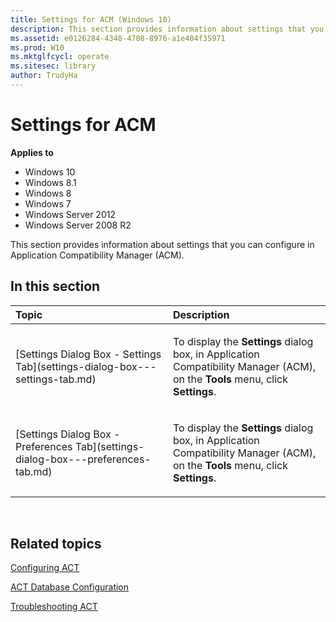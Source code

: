 ```yaml
---
title: Settings for ACM (Windows 10)
description: This section provides information about settings that you can configure in Application Compatibility Manager (ACM).
ms.assetid: e0126284-4348-4708-8976-a1e404f35971
ms.prod: W10
ms.mktglfcycl: operate
ms.sitesec: library
author: TrudyHa
---
```


# Settings for ACM


**Applies to**

-   Windows 10
-   Windows 8.1
-   Windows 8
-   Windows 7
-   Windows Server 2012
-   Windows Server 2008 R2

This section provides information about settings that you can configure in Application Compatibility Manager (ACM).

## In this section


<table>
<colgroup>
<col width="50%" />
<col width="50%" />
</colgroup>
<thead>
<tr class="header">
<th align="left">Topic</th>
<th align="left">Description</th>
</tr>
</thead>
<tbody>
<tr class="odd">
<td align="left"><p>[Settings Dialog Box - Settings Tab](settings-dialog-box---settings-tab.md)</p></td>
<td align="left"><p>To display the <strong>Settings</strong> dialog box, in Application Compatibility Manager (ACM), on the <strong>Tools</strong> menu, click <strong>Settings</strong>.</p></td>
</tr>
<tr class="even">
<td align="left"><p>[Settings Dialog Box - Preferences Tab](settings-dialog-box---preferences-tab.md)</p></td>
<td align="left"><p>To display the <strong>Settings</strong> dialog box, in Application Compatibility Manager (ACM), on the <strong>Tools</strong> menu, click <strong>Settings</strong>.</p></td>
</tr>
</tbody>
</table>

 

## Related topics


[Configuring ACT](configuring-act.md)

[ACT Database Configuration](act-database-configuration.md)

[Troubleshooting ACT](troubleshooting-act.md)

 

 





